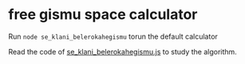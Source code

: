 # free gismu space calculator

Run `node se_klani_belerokahegismu` torun the default calculator

Read the code of [se_klani_belerokahegismu.js](se_klani_belerokahegismu.js) to study the algorithm.
